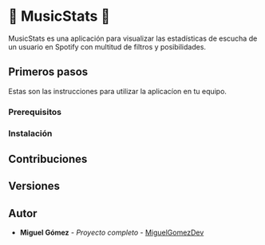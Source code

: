 # :musical_score: MusicStats :musical_score:

MusicStats es una aplicación para visualizar las estadísticas de escucha de un usuario en Spotify con multitud de filtros y posibilidades.

## Primeros pasos

Estas son las instrucciones para utilizar la aplicacíon en tu equipo.

### Prerequisitos

### Instalación

## Contribuciones


## Versiones


## Autor

* **Miguel Gómez** - *Proyecto completo* - [MiguelGomezDev](https://github.com/MiguelGomezDev)


